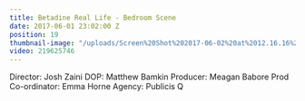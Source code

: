 ```yaml
---
title: Betadine Real Life - Bedroom Scene
date: 2017-06-01 23:02:00 Z
position: 19
thumbnail-image: "/uploads/Screen%20Shot%202017-06-02%20at%2012.16.16%20pm.png"
video: 219625746
---
```


Director: Josh Zaini
DOP: Matthew Bamkin
Producer: Meagan Babore
Prod Co-ordinator: Emma Horne
Agency: Publicis Q